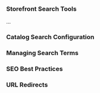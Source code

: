 ### Storefront Search Tools 

...


### Catalog Search Configuration 
### Managing Search Terms 
### SEO Best Practices 
### URL Redirects 